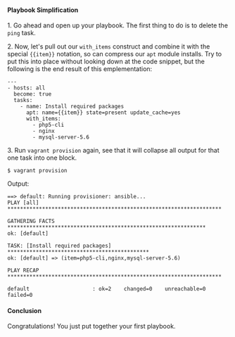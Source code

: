 #### Playbook Simplification
1\. Go ahead and open up your playbook. The first thing to do is to delete the `ping` task.

2\. Now, let's pull out our `with_items` construct and combine it with the special `{{item}}` notation, so can compress our `apt` module installs. Try to put this into place without looking down at the code snippet, but the following is the end result of this emplementation:

```
---
- hosts: all
  become: true
  tasks:
    - name: Install required packages
      apt: name={{item}} state=present update_cache=yes
      with_items:
        - php5-cli
        - nginx
        - mysql-server-5.6
```

3\. Run `vagrant provision` again, see that it will collapse all output for that one task into one block.

```
$ vagrant provision
```

Output:

```
==> default: Running provisioner: ansible...
PLAY [all]
********************************************************************

GATHERING FACTS
***************************************************************
ok: [default]

TASK: [Install required packages]
*********************************************
ok: [default] => (item=php5-cli,nginx,mysql-server-5.6)

PLAY RECAP
********************************************************************

default                    : ok=2    changed=0    unreachable=0    failed=0
```

#### Conclusion
Congratulations! You just put together your first playbook.
